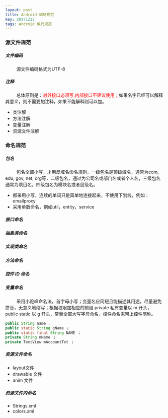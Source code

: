 ```yaml
---
layout: post
title: Android 编码规范
key: 20171212
tags: Android 编码规范
---
```


### <i class="fa fa-rebel fa-1x" aria-hidden="true"></i> 源文件规范
##### <i class="fa fa-star" aria-hidden="true"></i> 文件编码
&nbsp;&nbsp;&nbsp;&nbsp;&nbsp;&nbsp;&nbsp;&nbsp;
源文件编码格式为UTF-8
##### <i class="fa fa-star" aria-hidden="true"></i> 注释
&nbsp;&nbsp;&nbsp;&nbsp;&nbsp;&nbsp;&nbsp;&nbsp;
总体原则是：<font color="red">对外接口必须写,内部接口不建议使用；</font>如果名字已经可以解释其意义，则不需要加注释，如果不能解释则可以加。

+ 类注解
+ 方法注解
+ 变量注解
+ 资源文件注解

### <i class="fa fa-rebel fa-1x" aria-hidden="true"></i> 命名规范
##### <i class="fa fa-star" aria-hidden="true"></i> 包名
&nbsp;&nbsp;&nbsp;&nbsp;&nbsp;&nbsp;&nbsp;&nbsp;
包名全部小写，才用反域名命名规则，一级包名是顶级域名，通常为com, edu, gov, net, org等，二级包名，通过为公司名或部门名或者个人名，三级包名通常为项目名，四级包名为模块名或者层级名。

+ 都采用小写，连续的单词只是简单地连接起来，不使用下划线，例如：emailproxy
+ 采用单数命名，例如util，entity，service

##### <i class="fa fa-star" aria-hidden="true"></i> 接口命名
##### <i class="fa fa-star" aria-hidden="true"></i> 抽象类命名
##### <i class="fa fa-star" aria-hidden="true"></i> 实现类命名
##### <i class="fa fa-star" aria-hidden="true"></i> 方法命名
##### <i class="fa fa-star" aria-hidden="true"></i> 控件 ID 命名

##### <i class="fa fa-star" aria-hidden="true"></i> 变量命名
&nbsp;&nbsp;&nbsp;&nbsp;&nbsp;&nbsp;&nbsp;&nbsp;
采用小驼峰命名法，首字母小写；变量名应简短且能描述其用途，尽量避免拼音，无意义地缩写；根据权限加相应的前缀 private 私有变量以 m 开头，public static 以 g 开头，常量全部大写字母命名，控件命名需带上控件简称。

```java
public String name ;
public static String gName ；
public static final String NAME ；
private String mName ；
private TextView mAccountTxt ；
```
##### <i class="fa fa-star" aria-hidden="true"></i> 资源文件命名

+ layout文件
+ drawable 文件
+ anim 文件

##### <i class="fa fa-star" aria-hidden="true"></i> 资源文件内命名

+ Strings.xml
+ colors.xml
